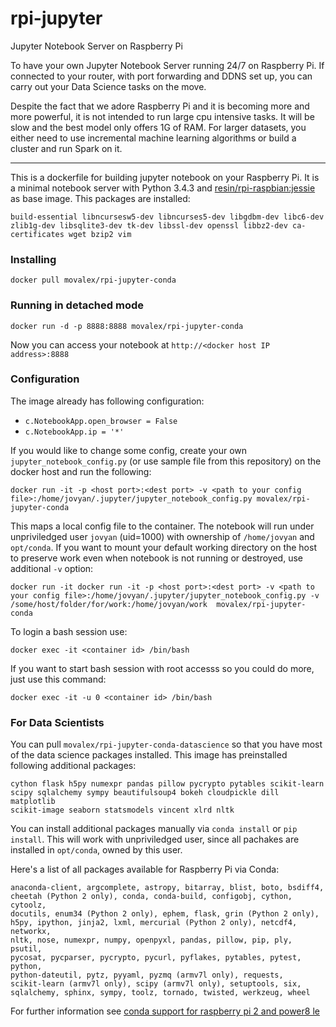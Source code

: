 # rpi-jupyter
Jupyter Notebook Server on Raspberry Pi

To have your own Jupyter Notebook Server running 24/7 on Raspberry Pi. If connected to your router, with port forwarding and DDNS set up, you can carry out your Data Science tasks on the move.

Despite the fact that we adore Raspberry Pi and it is becoming more and more powerful, it is not intended to run large cpu intensive tasks. It will be slow and the best model only offers 1G of RAM. For larger datasets, you either need to use incremental machine learning algorithms or build a cluster and run Spark on it. 

----------
This is a dockerfile for building jupyter notebook on your Raspberry Pi. It is a minimal notebook server with Python 3.4.3 and [resin/rpi-raspbian:jessie](https://hub.docker.com/r/resin/rpi-raspbian/) as base image. This packages are installed:

    build-essential libncursesw5-dev libncurses5-dev libgdbm-dev libc6-dev zlib1g-dev libsqlite3-dev tk-dev libssl-dev openssl libbz2-dev ca-certificates wget bzip2 vim

### Installing

    docker pull movalex/rpi-jupyter-conda

### Running in detached mode

    docker run -d -p 8888:8888 movalex/rpi-jupyter-conda 

Now you can access your notebook at `http://<docker host IP address>:8888`

### Configuration
The image already has following configuration:

* `c.NotebookApp.open_browser = False`
* `c.NotebookApp.ip = '*'`

If you would like to change some config, create your own `jupyter_notebook_config.py` (or use sample file from this repository) on the docker host and run the following:

    docker run -it -p <host port>:<dest port> -v <path to your config file>:/home/jovyan/.jupyter/jupyter_notebook_config.py movalex/rpi-jupyter-conda

This maps a local config file to the container. The notebook will run under unpriviledged user `jovyan` (uid=1000) with ownership of `/home/jovyan` and `opt/conda`. If you want to mount your default working directory on the host to preserve work even when notebook is not running or destroyed, use additional `-v` option:

    docker run -it docker run -it -p <host port>:<dest port> -v <path to your config file>:/home/jovyan/.jupyter/jupyter_notebook_config.py -v /some/host/folder/for/work:/home/jovyan/work  movalex/rpi-jupyter-conda

To login a bash session use:

    docker exec -it <container id> /bin/bash

If you want to start bash session with root accesss so you could do more, just use this command:

    docker exec -it -u 0 <container id> /bin/bash

### For Data Scientists
You can pull `movalex/rpi-jupyter-conda-datascience` so that you have most of the data science packages installed. This image has preinstalled following additional packages: 

    cython flask h5py numexpr pandas pillow pycrypto pytables scikit-learn 
    scipy sqlalchemy sympy beautifulsoup4 bokeh cloudpickle dill matplotlib
    scikit-image seaborn statsmodels vincent xlrd nltk

You can install additional packages manually via `conda install` or `pip install`. This will work with unpriviledged user, since all pachakes are installed in `opt/conda`, owned by this user.

Here's a list of all packages available for Raspberry Pi via Conda:
    
    anaconda-client, argcomplete, astropy, bitarray, blist, boto, bsdiff4,
    cheetah (Python 2 only), conda, conda-build, configobj, cython, cytoolz,
    docutils, enum34 (Python 2 only), ephem, flask, grin (Python 2 only),
    h5py, ipython, jinja2, lxml, mercurial (Python 2 only), netcdf4, networkx,
    nltk, nose, numexpr, numpy, openpyxl, pandas, pillow, pip, ply, psutil,
    pycosat, pycparser, pycrypto, pycurl, pyflakes, pytables, pytest, python,
    python-dateutil, pytz, pyyaml, pyzmq (armv7l only), requests,
    scikit-learn (armv7l only), scipy (armv7l only), setuptools, six,
    sqlalchemy, sphinx, sympy, toolz, tornado, twisted, werkzeug, wheel

For further information see [conda support for raspberry pi 2 and power8 le](https://www.continuum.io/content/conda-support-raspberry-pi-2-and-power8-le)